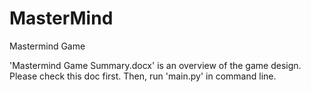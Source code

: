 # MasterMind
Mastermind Game

'Mastermind Game Summary.docx' is an overview of the game design. Please check this doc first.
Then, run 'main.py' in command line.
